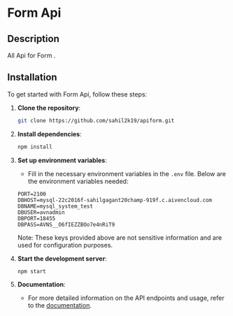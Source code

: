 # Form Api

## Description
All Api for Form  . 

## Installation
To get started with Form Api, follow these steps:

1. **Clone the repository**: 
    ```bash
    git clone https://github.com/sahil2k19/apiform.git
    ```


2. **Install dependencies**:
    ```bash
    npm install
    ```

3. **Set up environment variables**:
    - Fill in the necessary environment variables in the `.env` file. Below are the environment variables needed:

    ```plaintext
    PORT=2100
    DBHOST=mysql-22c2016f-sahilgagant20champ-919f.c.aivencloud.com
    DBNAME=mysql_system_test
    DBUSER=avnadmin
    DBPORT=18455
    DBPASS=AVNS__O6fIEZZBOo7e4nRiT9
    ```
      Note: These keys provided above are not sensitive information and are used for configuration purposes.

4. **Start the development server**:
    ```bash
    npm start
    ```
5. **Documentation**:
    - For more detailed information on the API endpoints and usage, refer to the [documentation](https://documenter.getpostman.com/view/15235783/2sA3Qqgstk).

